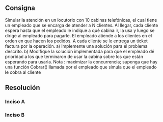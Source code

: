 ## Consigna

Simular la atención en un locutorio con 10 cabinas telefónicas, el cual tiene un empleado
que se encarga de atender a N clientes. Al llegar, cada cliente espera hasta que el empleado
le indique a qué cabina ir, la usa y luego se dirige al empleado para pagarle. El empleado
atiende a los clientes en el orden en que hacen los pedidos. A cada cliente se le entrega un
ticket factura por la operación.
a) Implemente una solución para el problema descrito.
b) Modifique la solución implementada para que el empleado dé prioridad a los que
terminaron de usar la cabina sobre los que están esperando para usarla.
Nota : maximizar la concurrencia; suponga que hay una función Cobrar() llamada por el empleado que simula que el empleado le cobra al cliente


## Resolución 

### Inciso A



### Inciso B